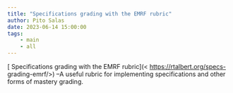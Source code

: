 ```yaml
---
title: "Specifications grading with the EMRF rubric"
author: Pito Salas
date: 2023-06-14 15:00:00
tags:
    - main
    - all
---
```



[ Specifications grading with the EMRF rubric](< https://rtalbert.org/specs-
grading-emrf/>) –A useful rubric for implementing specifications and other
forms of mastery grading.


